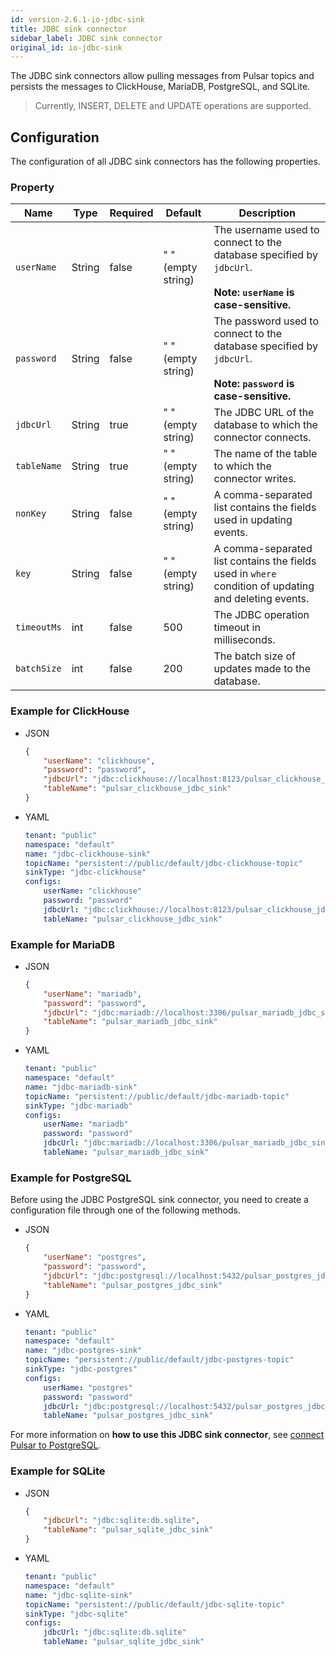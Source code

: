```yaml
---
id: version-2.6.1-io-jdbc-sink
title: JDBC sink connector
sidebar_label: JDBC sink connector
original_id: io-jdbc-sink
---
```


The JDBC sink connectors allow pulling messages from Pulsar topics 
and persists the messages to ClickHouse, MariaDB, PostgreSQL, and SQLite.

> Currently, INSERT, DELETE and UPDATE operations are supported.

## Configuration 

The configuration of all JDBC sink connectors has the following properties.

### Property

| Name | Type|Required | Default | Description 
|------|----------|----------|---------|-------------|
| `userName` | String|false | " " (empty string) | The username used to connect to the database specified by `jdbcUrl`.<br><br>**Note: `userName` is case-sensitive.**|
| `password` | String|false | " " (empty string)| The password used to connect to the database specified by `jdbcUrl`. <br><br>**Note: `password` is case-sensitive.**|
| `jdbcUrl` | String|true | " " (empty string) | The JDBC URL of the database to which the connector connects. |
| `tableName` | String|true | " " (empty string) | The name of the table to which the connector writes. |
| `nonKey` | String|false | " " (empty string) | A comma-separated list contains the fields used in updating events.  |
| `key` | String|false | " " (empty string) | A comma-separated list contains the fields used in `where` condition of updating and deleting events. |
| `timeoutMs` | int| false|500 | The JDBC operation timeout in milliseconds. |
| `batchSize` | int|false | 200 | The batch size of updates made to the database. |

### Example for ClickHouse

* JSON 

    ```json
    {
        "userName": "clickhouse",
        "password": "password",
        "jdbcUrl": "jdbc:clickhouse://localhost:8123/pulsar_clickhouse_jdbc_sink",
        "tableName": "pulsar_clickhouse_jdbc_sink"
    }
    ```

* YAML

    ```yaml
    tenant: "public"
    namespace: "default"
    name: "jdbc-clickhouse-sink"
    topicName: "persistent://public/default/jdbc-clickhouse-topic"
    sinkType: "jdbc-clickhouse"    
    configs:
        userName: "clickhouse"
        password: "password"
        jdbcUrl: "jdbc:clickhouse://localhost:8123/pulsar_clickhouse_jdbc_sink"
        tableName: "pulsar_clickhouse_jdbc_sink"
    ```

### Example for MariaDB

* JSON 

    ```json
    {
        "userName": "mariadb",
        "password": "password",
        "jdbcUrl": "jdbc:mariadb://localhost:3306/pulsar_mariadb_jdbc_sink",
        "tableName": "pulsar_mariadb_jdbc_sink"
    }
    ```

* YAML

    ```yaml
    tenant: "public"
    namespace: "default"
    name: "jdbc-mariadb-sink"
    topicName: "persistent://public/default/jdbc-mariadb-topic"
    sinkType: "jdbc-mariadb"    
    configs:
        userName: "mariadb"
        password: "password"
        jdbcUrl: "jdbc:mariadb://localhost:3306/pulsar_mariadb_jdbc_sink"
        tableName: "pulsar_mariadb_jdbc_sink"
    ```

### Example for PostgreSQL

Before using the JDBC PostgreSQL sink connector, you need to create a configuration file through one of the following methods.

* JSON 

    ```json
    {
        "userName": "postgres",
        "password": "password",
        "jdbcUrl": "jdbc:postgresql://localhost:5432/pulsar_postgres_jdbc_sink",
        "tableName": "pulsar_postgres_jdbc_sink"
    }
    ```

* YAML

    ```yaml
    tenant: "public"
    namespace: "default"
    name: "jdbc-postgres-sink"
    topicName: "persistent://public/default/jdbc-postgres-topic"
    sinkType: "jdbc-postgres"    
    configs:
        userName: "postgres"
        password: "password"
        jdbcUrl: "jdbc:postgresql://localhost:5432/pulsar_postgres_jdbc_sink"
        tableName: "pulsar_postgres_jdbc_sink"
    ```

For more information on **how to use this JDBC sink connector**, see [connect Pulsar to PostgreSQL](io-quickstart.md#connect-pulsar-to-postgresql).

### Example for SQLite

* JSON 

    ```json
    {
        "jdbcUrl": "jdbc:sqlite:db.sqlite",
        "tableName": "pulsar_sqlite_jdbc_sink"
    }
    ```

* YAML

    ```yaml
    tenant: "public"
    namespace: "default"
    name: "jdbc-sqlite-sink"
    topicName: "persistent://public/default/jdbc-sqlite-topic"
    sinkType: "jdbc-sqlite"    
    configs:
        jdbcUrl: "jdbc:sqlite:db.sqlite"
        tableName: "pulsar_sqlite_jdbc_sink"
    ```
